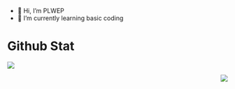 - 👋 Hi, I’m PLWEP
- 🌱 I’m currently learning basic coding

# Github Stat

<p align="left" width="50%">
  <a href="https://github.com/PLWEP">
    <img src="https://github-readme-stats.vercel.app/api?username=PLWEP&show_icons=true&theme=github_dark&hide_border=true" />
  </a>
</p>

<p align="right" width="50%">
  <a href="https://github.com/PLWEP">
    <img src="https://github-readme-streak-stats.herokuapp.com/?user=PLWEP&theme=github-dark-blue&hide_border=true" />
  </a>
</p>

<!---
PLWEP/PLWEP is a ✨ special ✨ repository because its `README.md` (this file) appears on your GitHub profile.
You can click the Preview link to take a look at your changes.
--->
